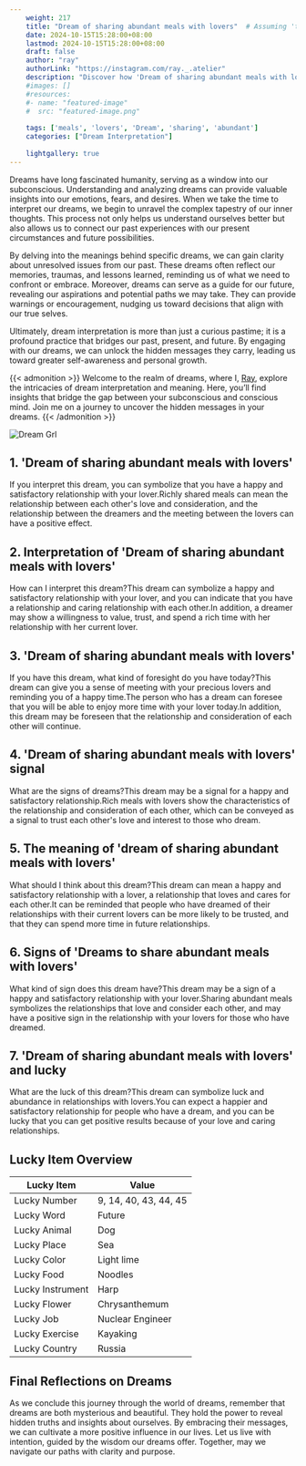 ```yaml
---
    weight: 217
    title: "Dream of sharing abundant meals with lovers"  # Assuming 'title' column exists
    date: 2024-10-15T15:28:00+08:00
    lastmod: 2024-10-15T15:28:00+08:00
    draft: false
    author: "ray"
    authorLink: "https://instagram.com/ray._.atelier"
    description: "Discover how 'Dream of sharing abundant meals with lovers' can interpret your future and uncover its significant meanings in your life."
    #images: []
    #resources:
    #- name: "featured-image"
    #  src: "featured-image.png"
    
    tags: ['meals', 'lovers', 'Dream', 'sharing', 'abundant']
    categories: ["Dream Interpretation"]
    
    lightgallery: true
---
```

    
Dreams have long fascinated humanity, serving as a window into our subconscious. Understanding and analyzing dreams can provide valuable insights into our emotions, fears, and desires. When we take the time to interpret our dreams, we begin to unravel the complex tapestry of our inner thoughts. This process not only helps us understand ourselves better but also allows us to connect our past experiences with our present circumstances and future possibilities.

By delving into the meanings behind specific dreams, we can gain clarity about unresolved issues from our past. These dreams often reflect our memories, traumas, and lessons learned, reminding us of what we need to confront or embrace. Moreover, dreams can serve as a guide for our future, revealing our aspirations and potential paths we may take. They can provide warnings or encouragement, nudging us toward decisions that align with our true selves.

Ultimately, dream interpretation is more than just a curious pastime; it is a profound practice that bridges our past, present, and future. By engaging with our dreams, we can unlock the hidden messages they carry, leading us toward greater self-awareness and personal growth.

{{< admonition >}}
Welcome to the realm of dreams, where I, [Ray](https://instagram.com/ray._.atelier), explore the intricacies of dream interpretation and meaning. Here, you’ll find insights that bridge the gap between your subconscious and conscious mind. Join me on a journey to uncover the hidden messages in your dreams.
{{< /admonition >}}

![Dream Grl](https://cdn.pixabay.com/photo/2017/11/02/03/35/gothic-2910057_1280.jpg "Dream Grl")

## 1. 'Dream of sharing abundant meals with lovers'
If you interpret this dream, you can symbolize that you have a happy and satisfactory relationship with your lover.Richly shared meals can mean the relationship between each other's love and consideration, and the relationship between the dreamers and the meeting between the lovers can have a positive effect.

## 2. Interpretation of 'Dream of sharing abundant meals with lovers'
How can I interpret this dream?This dream can symbolize a happy and satisfactory relationship with your lover, and you can indicate that you have a relationship and caring relationship with each other.In addition, a dreamer may show a willingness to value, trust, and spend a rich time with her relationship with her current lover.

## 3. 'Dream of sharing abundant meals with lovers'
If you have this dream, what kind of foresight do you have today?This dream can give you a sense of meeting with your precious lovers and reminding you of a happy time.The person who has a dream can foresee that you will be able to enjoy more time with your lover today.In addition, this dream may be foreseen that the relationship and consideration of each other will continue.

## 4. 'Dream of sharing abundant meals with lovers' signal
What are the signs of dreams?This dream may be a signal for a happy and satisfactory relationship.Rich meals with lovers show the characteristics of the relationship and consideration of each other, which can be conveyed as a signal to trust each other's love and interest to those who dream.

## 5. The meaning of 'dream of sharing abundant meals with lovers'
What should I think about this dream?This dream can mean a happy and satisfactory relationship with a lover, a relationship that loves and cares for each other.It can be reminded that people who have dreamed of their relationships with their current lovers can be more likely to be trusted, and that they can spend more time in future relationships.

## 6. Signs of 'Dreams to share abundant meals with lovers'
What kind of sign does this dream have?This dream may be a sign of a happy and satisfactory relationship with your lover.Sharing abundant meals symbolizes the relationships that love and consider each other, and may have a positive sign in the relationship with your lovers for those who have dreamed.

## 7. 'Dream of sharing abundant meals with lovers' and lucky
What are the luck of this dream?This dream can symbolize luck and abundance in relationships with lovers.You can expect a happier and satisfactory relationship for people who have a dream, and you can be lucky that you can get positive results because of your love and caring relationships.

## Lucky Item Overview
| Lucky Item          | Value              |
|---------------|--------------------|
| Lucky Number        | 9, 14, 40, 43, 44, 45  |
| Lucky Word          | Future |
| Lucky Animal        | Dog |
| Lucky Place         | Sea     |
| Lucky Color         | Light lime     |
| Lucky Food          | Noodles      |
| Lucky Instrument    | Harp |
| Lucky Flower        | Chrysanthemum    |
| Lucky Job           | Nuclear Engineer       |
| Lucky Exercise      | Kayaking  |
| Lucky Country       | Russia    |


##  Final Reflections on Dreams

As we conclude this journey through the world of dreams, remember that dreams are both mysterious and beautiful. They hold the power to reveal hidden truths and insights about ourselves. By embracing their messages, we can cultivate a more positive influence in our lives. Let us live with intention, guided by the wisdom our dreams offer. Together, may we navigate our paths with clarity and purpose.

